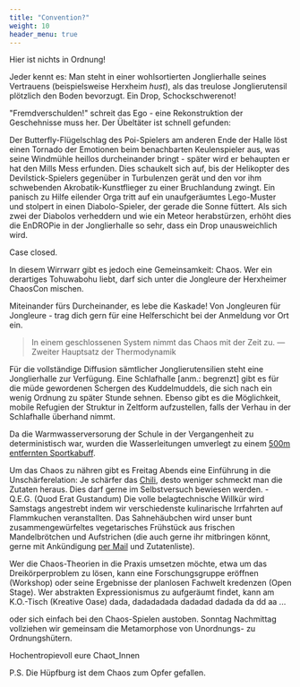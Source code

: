 ```yaml
---
title: "Convention?"
weight: 10
header_menu: true
---
```


Hier ist nichts in Ordnung!

Jeder kennt es: Man steht in einer wohlsortierten Jonglierhalle seines Vertrauens (beispielsweise Herxheim _hust_), als das treulose Jonglierutensil plötzlich den Boden bevorzugt. Ein Drop, Schockschwerenot!

"Fremdverschulden!" schreit das Ego - eine Rekonstruktion der Geschehnisse muss her. Der Übeltäter ist schnell gefunden:

Der Butterfly-Flügelschlag des Poi-Spielers am anderen Ende der Halle löst einen Tornado der Emotionen beim benachbarten Keulenspieler aus, was seine Windmühle heillos durcheinander bringt - später wird er behaupten er hat den Mills Mess erfunden.
Dies schaukelt sich auf, bis der Helikopter des Devilstick-Spielers gegenüber in Turbulenzen gerät und den vor ihm schwebenden Akrobatik-Kunstflieger zu einer Bruchlandung zwingt.
Ein panisch zu Hilfe eilender Orga tritt auf ein unaufgeräumtes Lego-Muster und stolpert in einen Diabolo-Spieler, der gerade die Sonne füttert. Als sich zwei der Diabolos verheddern und wie ein Meteor herabstürzen, erhöht dies die EnDROPie in der Jonglierhalle so sehr, dass ein Drop unausweichlich wird.

Case closed.

In diesem Wirrwarr gibt es jedoch eine Gemeinsamkeit: Chaos. Wer ein derartiges Tohuwabohu liebt, darf sich unter die Jongleure der Herxheimer ChaosCon mischen.

Miteinander fürs Durcheinander, es lebe die Kaskade! Von Jongleuren für Jongleure - trag dich gern für eine Helferschicht bei der Anmeldung vor Ort ein.

> In einem geschlossenen System nimmt das Chaos mit der Zeit zu. — Zweiter Hauptsatz der Thermodynamik

Für die vollständige Diffusion sämtlicher Jonglierutensilien steht eine Jonglierhalle zur Verfügung. Eine Schlafhalle [anm.: begrenzt] gibt es für die müde gewordenen Schergen des Kuddelmuddels, die sich nach ein wenig Ordnung zu später Stunde sehnen. Ebenso gibt es die Möglichkeit, mobile Refugien der Struktur in Zeltform aufzustellen, falls der Verhau in der Schlafhalle überhand nimmt.

Da die Warmwasserversorung der Schule in der Vergangenheit zu deterministisch war, wurden die Wasserleitungen umverlegt zu einem [500m entfernten Sportkabuff](#anreise).

Um das Chaos zu nähren gibt es Freitag Abends eine Einführung in die Unschärferelation: Je schärfer das [Chili](#verpflegung), desto weniger schmeckt man die Zutaten heraus. Dies darf gerne im Selbstversuch bewiesen werden. - Q.E.G. (Quod Erat Gustandum)
Die volle belagtechnische Willkür wird Samstags angestrebt indem wir verschiedenste kulinarische Irrfahrten auf Flammkuchen veranstallten. Das Sahnehäubchen wird unser bunt zusammengewürfeltes vegetarisches Frühstück aus frischen Mandelbrötchen und Aufstrichen (die auch gerne ihr mitbringen könnt, gerne mit Ankündigung [per Mail](#kontakt) und Zutatenliste).

Wer die Chaos-Theorien in die Praxis umsetzen möchte, etwa um das Dreikörperproblem zu lösen, kann eine Forschungsgruppe eröffnen (Workshop) oder seine Ergebnisse der planlosen Fachwelt kredenzen (Open Stage). Wer abstrakten Expressionismus zu aufgeräumt findet, kann am K.O.-Tisch (Kreative Oase) dada, dadadadada dadadad dadada da dd aa ...

oder sich einfach bei den Chaos-Spielen austoben. Sonntag Nachmittag vollziehen wir gemeinsam die Metamorphose von Unordnungs- zu Ordnungshütern.

Hochentropievoll eure Chaot_Innen

P.S. Die Hüpfburg ist dem Chaos zum Opfer gefallen.
